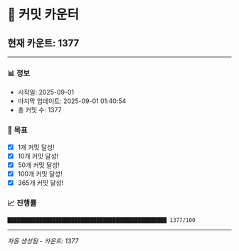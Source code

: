 # 🔢 커밋 카운터

## 현재 카운트: 1377

---

### 📊 정보
- 시작일: 2025-09-01
- 마지막 업데이트: 2025-09-01 01:40:54
- 총 커밋 수: 1377

### 🎯 목표
- [x] 1개 커밋 달성!
- [x] 10개 커밋 달성!
- [x] 50개 커밋 달성!
- [x] 100개 커밋 달성!
- [x] 365개 커밋 달성!

### 📈 진행률
```
██████████████████████████████████████████████████ 1377/100
```

---
*자동 생성됨 - 카운트: 1377*
